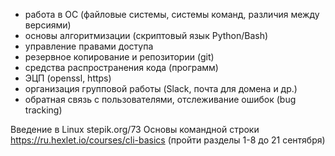 - работа в ОС (файловые системы, системы команд, различия между версиями)
- основы алгоритмизации (скриптовый язык Python/Bash)
- управление правами доступа
- резервное копирование и репозитории (git)
- средства распространения кода (программ)
- ЭЦП (openssl, https)
- организация групповой работы (Slack, почта для домена и др.)
- обратная связь с пользователями, отслеживание ошибок (bug tracking)

Введение в Linux stepik.org/73
Основы командной строки https://ru.hexlet.io/courses/cli-basics (пройти разделы 1-8 до 21 сентября)

